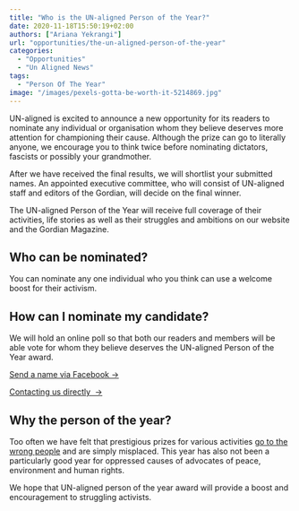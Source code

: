 ```yaml
---
title: "Who is the UN-aligned Person of the Year?"
date: 2020-11-18T15:50:19+02:00
authors: ["Ariana Yekrangi"]
url: "opportunities/the-un-aligned-person-of-the-year"
categories: 
  - "Opportunities"
  - "Un Aligned News"
tags: 
  - "Person Of The Year"
image: "/images/pexels-gotta-be-worth-it-5214869.jpg"
---
```


UN-aligned is excited to announce a new opportunity for its readers to nominate any individual or organisation whom they believe deserves more attention for championing their cause. Although the prize can go to literally anyone, we encourage you to think twice before nominating dictators, fascists or possibly your grandmother. 

After we have received the final results, we will shortlist your submitted names. An appointed executive committee, who will consist of UN-aligned staff and editors of the Gordian, will decide on the final winner. 

The UN-aligned Person of the Year will receive full coverage of their activities, life stories as well as their struggles and ambitions on our website and the Gordian Magazine.  

## **Who can be nominated?**

You can nominate any one individual who you think can use a welcome boost for their activism. 

## **How can I nominate my candidate?**

We will hold an online poll so that both our readers and members will be able vote for whom they believe deserves the UN-aligned Person of the Year award. 

[Send a name via Facebook →](https://www.facebook.com/groups/636181940253312/)

[Contacting us directly  →](https://un-aligned.org/about/contact/)

## **Why the person of the year?**

Too often we have felt that prestigious prizes for various activities [go to the wrong people](https://un-aligned.org/united-nations-critic/the-2020-nobel-peace-prize/) and are simply misplaced. This year has also not been a particularly good year for oppressed causes of advocates of peace, environment and human rights.

We hope that UN-aligned person of the year award will provide a boost and encouragement to struggling activists.

